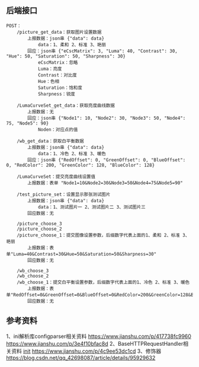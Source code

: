 ## 后端接口

```
POST：
    /picture_get_data：获取图片设置数据
        上报数据：json串 {"data": data}
            data：1、柔和 2、标准 3、艳丽
        回应：json串 {"eCscMatrix": 3, "Luma": 40, "Contrast": 30, "Hue": 50, "Saturation": 50, "Sharpness": 30}
            eCscMatrix：忽略
            Luma：亮度
            Contrast：对比度
            Hue：色相
            Saturation：饱和度
            Sharpness：锐度

    /LumaCurveSet_get_data：获取亮度曲线数据
        上报数据：无
        回应：json串 {"Node1": 10, "Node2": 30, "Node3": 50, "Node4": 75, "Node5": 90}
            Noden：对应点的值

    /wb_get_data：获取白平衡数据
        上报数据：json串 {"data": data}
            data：1、冷色 2、标准 3、暖色
        回应：json串 {"RedOffset": 0, "GreenOffset": 0, "BlueOffset": 0, "RedColor": 200, "GreenColor": 128, "BlueColor": 128}

    /LumaCurveSet：提交亮度曲线设置值
        上报数据：表单 "Node1=10&Node2=30&Node3=50&Node4=75&Node5=90" 

    /test_picture_set：设置显示那张测试图片
        上报数据：json串 {"data": data}
            data：1、测试图片一 2、测试图片二 3、测试图片三
        回应数据：无

    /picture_choose_3
    /picture_choose_2
    /picture_choose_1：提交图像设置参数，后缀数字代表上面的1、柔和 2、标准 3、艳丽
        上报数据：表单"Luma=40&Contrast=30&Hue=50&Saturation=50&Sharpness=30" 
        回应数据：无

    /wb_choose_3
    /wb_choose_2
    /wb_choose_1：提交白平衡设置参数，后缀数字代表上面的1、冷色 2、标准 3、暖色
        上报数据：表单"RedOffset=0&GreenOffset=0&BlueOffset=0&RedColor=200&GreenColor=128&BlueColor=128" 
        回应数据：无
```
## 参考资料
1、ini解析库configparser相关资料
https://www.jianshu.com/p/417738fc9960
https://www.jianshu.com/p/3e4f10bfac8d
2、BaseHTTPRequestHandler相关资料
[init](http://donghao.org/2015/06/18/override-the-__init__-of-basehttprequesthandler-in-python/)
https://www.jianshu.com/p/4c9ee53dc1cd
3、修饰器
https://blog.csdn.net/qq_42698087/article/details/95929632